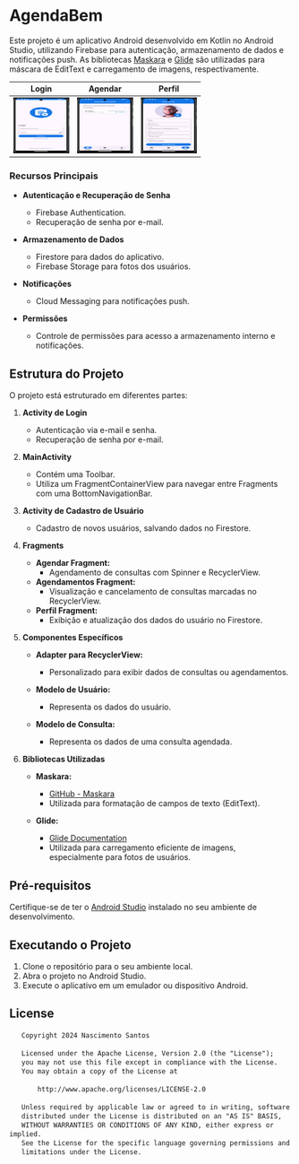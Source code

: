 # AgendaBem

Este projeto é um aplicativo Android desenvolvido em Kotlin no Android Studio, utilizando Firebase para autenticação, armazenamento de dados e notificações push. As bibliotecas [Maskara](https://github.com/santalu/maskara) e [Glide](https://bumptech.github.io/glide/) são utilizadas para máscara de EditText e carregamento de imagens, respectivamente.

| Login        | Agendar   | Perfil    |
| ------------- | ------------- | ------------- |
| <img src="./media/login.png" alt="login" title="Login" width="100" height="100" />  | <img src="./media/agendar.png" alt="agendar" title="Agendar" width="100" height="100" /> | <img src="./media/perfil.png" alt="perfil" title="Perfil" width="100" height="100" />  |

### Recursos Principais

- **Autenticação e Recuperação de Senha**
  - Firebase Authentication.
  - Recuperação de senha por e-mail.

- **Armazenamento de Dados**
  - Firestore para dados do aplicativo.
  - Firebase Storage para fotos dos usuários.

- **Notificações**
  - Cloud Messaging para notificações push.

- **Permissões**
  - Controle de permissões para acesso a armazenamento interno e notificações.

## Estrutura do Projeto

O projeto está estruturado em diferentes partes:

1. **Activity de Login**
   - Autenticação via e-mail e senha.
   - Recuperação de senha por e-mail.

2. **MainActivity**
   - Contém uma Toolbar.
   - Utiliza um FragmentContainerView para navegar entre Fragments com uma BottomNavigationBar.

3. **Activity de Cadastro de Usuário**
   - Cadastro de novos usuários, salvando dados no Firestore.

4. **Fragments**
   - **Agendar Fragment:**
     - Agendamento de consultas com Spinner e RecyclerView.
   - **Agendamentos Fragment:**
     - Visualização e cancelamento de consultas marcadas no RecyclerView.
   - **Perfil Fragment:**
     - Exibição e atualização dos dados do usuário no Firestore.

5. **Componentes Específicos**

   - **Adapter para RecyclerView:**
     - Personalizado para exibir dados de consultas ou agendamentos.

   - **Modelo de Usuário:**
     - Representa os dados do usuário.

   - **Modelo de Consulta:**
     - Representa os dados de uma consulta agendada.

6. **Bibliotecas Utilizadas**

   - **Maskara:**
     - [GitHub - Maskara](https://github.com/santalu/maskara)
     - Utilizada para formatação de campos de texto (EditText).

   - **Glide:**
     - [Glide Documentation](https://bumptech.github.io/glide/)
     - Utilizada para carregamento eficiente de imagens, especialmente para fotos de usuários.

## Pré-requisitos

Certifique-se de ter o [Android Studio](https://developer.android.com/studio) instalado no seu ambiente de desenvolvimento.

## Executando o Projeto

1. Clone o repositório para o seu ambiente local.
2. Abra o projeto no Android Studio.
3. Execute o aplicativo em um emulador ou dispositivo Android.

## License

```
   Copyright 2024 Nascimento Santos

   Licensed under the Apache License, Version 2.0 (the "License");
   you may not use this file except in compliance with the License.
   You may obtain a copy of the License at

       http://www.apache.org/licenses/LICENSE-2.0

   Unless required by applicable law or agreed to in writing, software
   distributed under the License is distributed on an "AS IS" BASIS,
   WITHOUT WARRANTIES OR CONDITIONS OF ANY KIND, either express or implied.
   See the License for the specific language governing permissions and
   limitations under the License.
```
